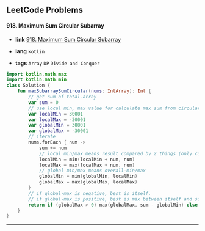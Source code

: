 ## LeetCode Problems



#### 918. Maximum Sum Circular Subarray

- **link**  [918. Maximum Sum Circular Subarray](https://leetcode.com/problems/maximum-sum-circular-subarray/)

- **lang**  `kotlin` 
- **tags** `Array` `DP` `Divide and Conquer`

```kotlin
import kotlin.math.max
import kotlin.math.min
class Solution {
    fun maxSubarraySumCircular(nums: IntArray): Int {
        // get sum of total-array
        var sum = 0
        // use local min, max value for calculate max sum from circular-subarray
        var localMin = 30001
        var localMax = -30001
        var globalMin = 30001
        var globalMax = -30001
        // iterate
        nums.forEach { num ->
            sum += num
            // local min/max means result compared by 2 things (only current, passed-sum + current)
            localMin = min(localMin + num, num)
            localMax = max(localMax + num, num)
            // global min/max means overall-min/max
            globalMin = min(globalMin, localMin)
            globalMax = max(globalMax, localMax)
        }
        // if global-max is negative, best is itself.
        // if global-max is positive, best is max between itself and sum of rest-array (except for globalMin-family)
        return if (globalMax > 0) max(globalMax, sum - globalMin) else globalMax
    }
}
```

---


